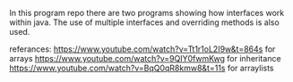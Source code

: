 In this program repo there are two programs showing how interfaces work within java. The use of multiple interfaces and overriding methods is also used. 

referances: 
https://www.youtube.com/watch?v=Tt1r1oL2I9w&t=864s for arrays
https://www.youtube.com/watch?v=9QIY0fwmKwg for inheritance
https://www.youtube.com/watch?v=BqQ0qR8kmw8&t=11s for arraylists
